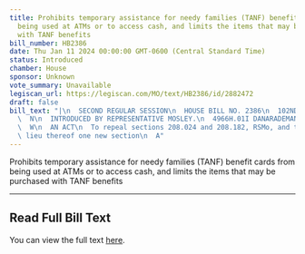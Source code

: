 ```yaml
---
title: Prohibits temporary assistance for needy families (TANF) benefit cards from
  being used at ATMs or to access cash, and limits the items that may be purchased
  with TANF benefits
bill_number: HB2386
date: Thu Jan 11 2024 00:00:00 GMT-0600 (Central Standard Time)
status: Introduced
chamber: House
sponsor: Unknown
vote_summary: Unavailable
legiscan_url: https://legiscan.com/MO/text/HB2386/id/2882472
draft: false
bill_text: "|\n  SECOND REGULAR SESSION\n  HOUSE BILL NO. 2386\n  102ND GENERAL ASSEMBLY\n\
  \  N\n  INTRODUCED BY REPRESENTATIVE MOSLEY.\n  4966H.01I DANARADEMANMILLER,ChiefClerk\n\
  \  W\n  AN ACT\n  To repeal sections 208.024 and 208.182, RSMo, and to enact in\
  \ lieu thereof one new section\n  A"
---
```

Prohibits temporary assistance for needy families (TANF) benefit cards from being used at ATMs or to access cash, and limits the items that may be purchased with TANF benefits

---

## Read Full Bill Text

You can view the full text [here](https://legiscan.com/MO/text/HB2386/id/2882472).
